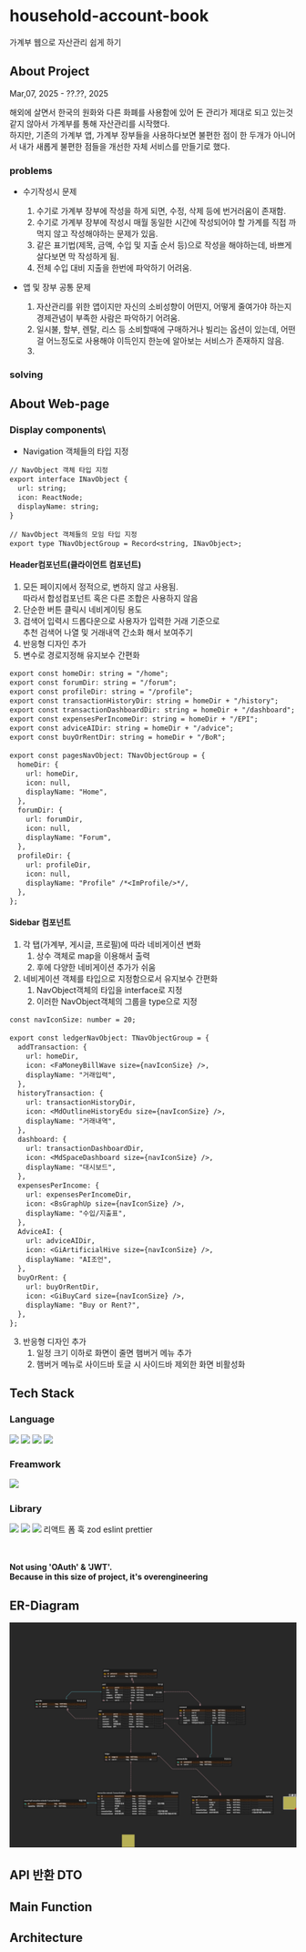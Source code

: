 <div>

# household-account-book

가계부 웹으로 자산관리 쉽게 하기

## About Project

Mar,07, 2025 - ??.??, 2025

해외에 살면서 한국의 원화와 다른 화폐를 사용함에 있어 돈 관리가 제대로 되고 있는것 같지 않아서 가계부를 통해 자산관리를 시작했다.
<br>
하지만, 기존의 가계부 앱, 가계부 장부들을 사용하다보면 불편한 점이 한 두개가 아니어서 내가 새롭게 불편한 점들을 개선한 자체 서비스를 만들기로 했다.

### problems

- 수기작성시 문제

  1. 수기로 가계부 장부에 작성을 하게 되면, 수정, 삭제 등에 번거러움이 존재함.
  2. 수기로 가계부 장부에 작성시 매월 동일한 시간에 작성되어야 할 가계를 직접 까먹지 않고 작성해야하는 문제가 있음.
  3. 같은 표기법(제목, 금액, 수입 및 지출 순서 등)으로 작성을 해야하는데, 바쁘게 살다보면 막 작성하게 됨.
  4. 전체 수입 대비 지출을 한번에 파악하기 어려움.

- 앱 및 장부 공통 문제
  1. 자산관리를 위한 앱이지만 자신의 소비성향이 어떤지, 어떻게 줄여가야 하는지 경제관념이 부족한 사람은 파악하기 어려움.
  2. 일시불, 할부, 렌탈, 리스 등 소비할때에 구매하거나 빌리는 옵션이 있는데, 어떤걸 어느정도로 사용해야 이득인지 한눈에 알아보는 서비스가 존재하지 않음.
  3.

### solving

## About Web-page

### Display components\

- Navigation 객체들의 타입 지정

```tsx
// NavObject 객체 타입 지정
export interface INavObject {
  url: string;
  icon: ReactNode;
  displayName: string;
}

// NavObject 객체들의 모임 타입 지정
export type TNavObjectGroup = Record<string, INavObject>;
```

#### Header컴포넌트(클라이언트 컴포넌트)

1. 모든 페이지에서 정적으로, 변하지 않고 사용됨.<br>
   따라서 합성컴포넌트 혹은 다른 조합은 사용하지 않음
2. 단순한 버튼 클릭시 네비게이팅 용도
3. 검색어 입력시 드롭다운으로 사용자가 입력한 거래 기준으로<br>
   추천 검색어 나열 및 거래내역 간소화 해서 보여주기
4. 반응형 디자인 추가
5. 변수로 경로지정해 유지보수 간편화

```tsx
export const homeDir: string = "/home";
export const forumDir: string = "/forum";
export const profileDir: string = "/profile";
export const transactionHistoryDir: string = homeDir + "/history";
export const transactionDashboardDir: string = homeDir + "/dashboard";
export const expensesPerIncomeDir: string = homeDir + "/EPI";
export const adviceAIDir: string = homeDir + "/advice";
export const buyOrRentDir: string = homeDir + "/BoR";

export const pagesNavObject: TNavObjectGroup = {
  homeDir: {
    url: homeDir,
    icon: null,
    displayName: "Home",
  },
  forumDir: {
    url: forumDir,
    icon: null,
    displayName: "Forum",
  },
  profileDir: {
    url: profileDir,
    icon: null,
    displayName: "Profile" /*<ImProfile/>*/,
  },
};
```

#### Sidebar 컴포넌트

1. 각 탭(가계부, 게시글, 프로필)에 따라 네비게이션 변화
   1. 상수 객체로 map을 이용해서 출력
   2. 후에 다양한 네비게이션 추가가 쉬움
2. 네비게이션 객체를 타입으로 지정함으로서 유지보수 간편화
   1. NavObject객체의 타입을 interface로 지정
   2. 이러한 NavObject객체의 그룹을 type으로 지정

```tsx
const navIconSize: number = 20;

export const ledgerNavObject: TNavObjectGroup = {
  addTransaction: {
    url: homeDir,
    icon: <FaMoneyBillWave size={navIconSize} />,
    displayName: "거래입력",
  },
  historyTransaction: {
    url: transactionHistoryDir,
    icon: <MdOutlineHistoryEdu size={navIconSize} />,
    displayName: "거래내역",
  },
  dashboard: {
    url: transactionDashboardDir,
    icon: <MdSpaceDashboard size={navIconSize} />,
    displayName: "대시보드",
  },
  expensesPerIncome: {
    url: expensesPerIncomeDir,
    icon: <BsGraphUp size={navIconSize} />,
    displayName: "수입/지출표",
  },
  AdviceAI: {
    url: adviceAIDir,
    icon: <GiArtificialHive size={navIconSize} />,
    displayName: "AI조언",
  },
  buyOrRent: {
    url: buyOrRentDir,
    icon: <GiBuyCard size={navIconSize} />,
    displayName: "Buy or Rent?",
  },
};
```

3. 반응형 디자인 추가
   1. 일정 크기 이하로 화면이 줄면 햄버거 메뉴 추가
   2. 햄버거 메뉴로 사이드바 토글 시 사이드바 제외한 화면 비활성화

## Tech Stack

### Language

<!--JS-->
<img src="https://img.shields.io/badge/JavaScript-F7DF1E?style=for-the-badge&logo=JavaScript&logoColor=white"/>
<!--TS-->
<img src="https://img.shields.io/badge/TypeScript-3178C6?style=for-the-badge&logo=TypeScript&logoColor=white"/>
<!--HTML-->
<img src="https://img.shields.io/badge/HTML5-E34F26?style=for-the-badge&logo=HTML5&logoColor=white"/>
<!--CSS-->
<img src="https://img.shields.io/badge/CSS3-1572B6?style=for-the-badge&logo=CSS3&logoColor=white"/>

### Freamwork

<!--next.js-->
<img src="https://img.shields.io/badge/Next.js-000000?style=for-the-badge&logo=nextdotjs&logoColor=white"/>

### Library

<!--tailwindcss-->
<img src="https://img.shields.io/badge/Tailwind CSS-06B6D4?style=for-the-badge&logo=Tailwind%20CSS&logoColor=white"/>
<!--zustand-->
<img src="https://img.shields.io/badge/zustand-157272?style=for-the-badge&logo=&logoColor=white"/>
<!--react-query-->
<img src="https://img.shields.io/badge/React%20Query-FF4154?style=for-the-badge&logo=React%20Query&logoColor=white"/>
리액트 폼 훅
zod
eslint
prettier

<br><br>
**Not using 'OAuth' & 'JWT'.**<br>
**Because in this size of project, it's overengineering**

## ER-Diagram

![household-acc.png](db%20relation/household-acc.png)

## API 반환 DTO

## Main Function

## Architecture

</div>
